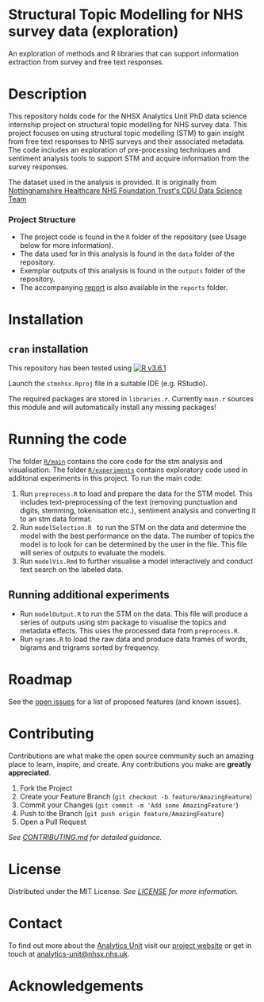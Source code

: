 # Structural Topic Modelling for NHS survey data (exploration)

An exploration of methods and R libraries that can support information 
extraction from survey and free text responses.

# Description

This repository holds code for the NHSX Analytics Unit PhD data science internship project on structural topic modelling for NHS survey data. This project focuses on using structural topic modelling (STM) to gain insight from free text responses to NHS surveys and their associated metadata. The code includes an exploration of pre-processing techniques and sentiment analysis tools to support STM and acquire information from the survey responses.

The dataset used in the analysis is provided. It is originally from [Nottinghamshire Healthcare NHS Foundation Trust's CDU Data Science Team](https://github.com/CDU-data-science-team/pxtextmining)


### Project Structure

- The project code is found in the `R` folder of the repository (see Usage below for more information).
- The data used for in this analysis is found in the `data` folder of the repository.
- Exemplar outputs of this analysis is found in the `outputs` folder of the repository.
- The accompanying [report](./reports/report.pdf) is also available in the `reports` folder.


# Installation

## `cran` installation

This repository has been tested using [![R v3.6.1](https://img.shields.io/badge/r-v3.6.1-blue.svg)](https://cran.r-project.org/bin/windows/base/old/3.6.1/)

Launch the `stmnhsx.Rproj` file in a suitable IDE (e.g. RStudio).  

The required packages are stored in `libraries.r`.  Currently `main.r` sources this module and will automatically install any missing packages!

# Running the code
The folder [`R/main`](./R/main/) contains the core code for the stm analysis and visualisation. The folder [`R/experiments`](./R/experiments/) contains exploratory code used in additonal experiments in this project. To run the main code:
1. Run `preprocess.R` to load and prepare the data for the STM model.  This includes text-preprocessing of the text (removing punctuation and digits, stemming, tokenisation etc.), sentiment analysis and converting it to an stm data format. 
2. Run `modelSelection.R ` to run the STM on the data and determine the model with the best performance on the data. The number of topics the model is to look for can be determined by the user in the file. This file will series of outputs to evaluate the models. 
3. Run `modelVis.Rmd` to further visualise a model interactively and conduct text search on the labeled data. 

## Running additional experiments
- Run `modelOutput.R` to run the STM on the data.  This file will produce a series of outputs using stm package to visualise the topics and metadata effects. This uses the processed data from `preprocess.R`.
- Run `ngrams.R` to load the raw data and produce data frames of words, bigrams and trigrams sorted by frequency. 

# Roadmap

See the [open issues](https://github.com/nhsx/stm-survey-text/issues) for a list of proposed features (and known issues).

# Contributing

Contributions are what make the open source community such an amazing place to learn, inspire, and create. Any contributions you make are **greatly appreciated**.

1. Fork the Project
2. Create your Feature Branch (`git checkout -b feature/AmazingFeature`)
3. Commit your Changes (`git commit -m 'Add some AmazingFeature'`)
4. Push to the Branch (`git push origin feature/AmazingFeature`)
5. Open a Pull Request

_See [CONTRIBUTING.md](./CONTRIBUTING.md) for detailed guidance._

# License

Distributed under the MIT License. _See [LICENSE](./LICENSE) for more information._

# Contact

To find out more about the [Analytics Unit](https://www.nhsx.nhs.uk/key-tools-and-info/nhsx-analytics-unit/) visit our [project website](https://nhsx.github.io/AnalyticsUnit/projects.html) or get in touch at [analytics-unit@nhsx.nhs.uk](mailto:analytics-unit@nhsx.nhs.uk).

# Acknowledgements

